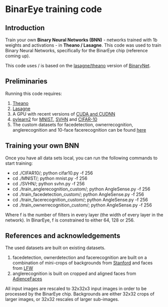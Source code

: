 # BinarEye training code

## Introduction
Train your own __Binary Neural Networks (BNN)__ - networks trained with 1b weights and activations - in __Theano / Lasagne__.
This code was used to train Binary Neural Networks, specifically for the BinarEye chip (reference coming up).

This code uses / is based on the [lasagne/theano](https://github.com/MatthieuCourbariaux/BinaryNet) version of [BinaryNet](https://papers.nips.cc/paper/6573-binarized-neural-networks).

## Preliminaries
Running this code requires:
1. [Theano](http://deeplearning.net/software/theano/)
2. [Lasagne](https://lasagne.readthedocs.io/en/latest/)
4. A GPU with recent versions of [CUDA and CUDNN](https://developer.nvidia.com/cudnn)
3. [pylearn2](http://deeplearning.net/software/pylearn2/) for [MNIST](http://yann.lecun.com/exdb/mnist/), [SVHN](http://ufldl.stanford.edu/housenumbers/) and [CIFAR-10](https://www.cs.toronto.edu/~kriz/cifar.html)
4. The custom datasets for facedetection, ownerrecognition, anglerecognition and 10-face facerecognition can be found [here](http://homes.esat.kuleuven.be/~bmoons/)

## Training your own BNN

Once you have all data sets local, you can run the following commands to start training:

* cd ./CIFAR10/; python cifar10.py -f 256
* cd ./MNIST/; python mnist.py -f 256
* cd ./SVHN/; python svhn.py -f 256
* cd ./train_anglerecognition_custom/; python AngleSense.py -f 256
* cd ./train_facedetection_custom/; python AngleSense.py -f 256
* cd ./train_facerecognition_custom/; python AngleSense.py -f 256
* cd ./train_ownerrecognition_custom/; python AngleSense.py -f 256

Where f is the number of filters in every layer (the width of every layer in the network).
In BinarEye, f is constrained to either 64, 128 or 256.
 

## References and acknowledgements 

The used datasets are built on existing datasets. 

1. facedetection, ownerdetection and facerecognition are built on a combination of mini-crops of backgrounds from [Stanford](http://dags.stanford.edu/projects/scenedataset.html) and faces from [LFW](http://vis-www.cs.umass.edu/lfw/)
2. anglerecognition is built on cropped and aligned faces from [AdienceFaces](http://www.openu.ac.il/home/hassner/Adience/data.html)

All input images are rescaled to 32x32x3 input images in order to be processed by the BinarEye chip. Backgrounds are either 32x32 crops of larger images, or 32x32 rescales of larger sub-images.










